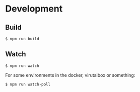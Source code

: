 # Development

## Build

    $ npm run build

## Watch

    $ npm run watch

For some environments in the docker, virutalbox or something:

    $ npm run watch-poll
